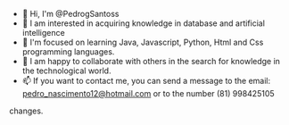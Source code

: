 - 👋 Hi, I'm @PedrogSantoss
- 👀 I am interested in acquiring knowledge in database and artificial intelligence
- 🌱 I'm focused on learning Java, Javascript, Python, Html and Css programming languages.
- 💞️ I am happy to collaborate with others in the search for knowledge in the technological world.
- 📫 If you want to contact me, you can send a message to the email: pedro_nascimento12@hotmail.com or to the number (81) 998425105

<!---
PedrogSantoss/PedrogSantoss is a ✨ special ✨ repository because its `README.md` (this file) appears in your GitHub profile.
You can click the Preview link to see your changes ---> changes.
